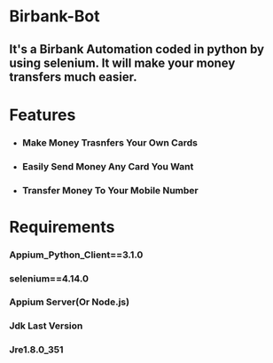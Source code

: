 # Birbank-Bot
## It's a Birbank Automation coded in python by using selenium. It will make your money transfers much easier.

# Features
* ### Make Money Trasnfers Your Own Cards
* ### Easily Send Money Any Card You Want
* ### Transfer Money To Your Mobile Number

# Requirements
### Appium_Python_Client==3.1.0
### selenium==4.14.0
### Appium Server(Or Node.js)
### Jdk Last Version
### Jre1.8.0_351
